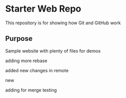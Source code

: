 # Starter Web Repo

This repository is for showing how Git and GitHub work

## Purpose

Sample website with plenty of files for demos


adding more rebase

added new changes in remote


new

adding for merge testing

